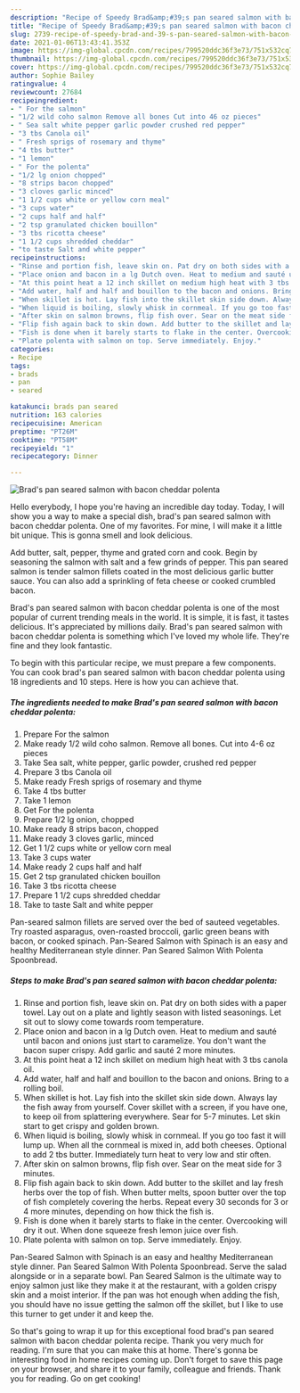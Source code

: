 ```yaml
---
description: "Recipe of Speedy Brad&amp;#39;s pan seared salmon with bacon cheddar polenta"
title: "Recipe of Speedy Brad&amp;#39;s pan seared salmon with bacon cheddar polenta"
slug: 2739-recipe-of-speedy-brad-and-39-s-pan-seared-salmon-with-bacon-cheddar-polenta
date: 2021-01-06T13:43:41.353Z
image: https://img-global.cpcdn.com/recipes/799520ddc36f3e73/751x532cq70/brads-pan-seared-salmon-with-bacon-cheddar-polenta-recipe-main-photo.jpg
thumbnail: https://img-global.cpcdn.com/recipes/799520ddc36f3e73/751x532cq70/brads-pan-seared-salmon-with-bacon-cheddar-polenta-recipe-main-photo.jpg
cover: https://img-global.cpcdn.com/recipes/799520ddc36f3e73/751x532cq70/brads-pan-seared-salmon-with-bacon-cheddar-polenta-recipe-main-photo.jpg
author: Sophie Bailey
ratingvalue: 4
reviewcount: 27684
recipeingredient:
- " For the salmon"
- "1/2 wild coho salmon Remove all bones Cut into 46 oz pieces"
- " Sea salt white pepper garlic powder crushed red pepper"
- "3 tbs Canola oil"
- " Fresh sprigs of rosemary and thyme"
- "4 tbs butter"
- "1 lemon"
- " For the polenta"
- "1/2 lg onion chopped"
- "8 strips bacon chopped"
- "3 cloves garlic minced"
- "1 1/2 cups white or yellow corn meal"
- "3 cups water"
- "2 cups half and half"
- "2 tsp granulated chicken bouillon"
- "3 tbs ricotta cheese"
- "1 1/2 cups shredded cheddar"
- "to taste Salt and white pepper"
recipeinstructions:
- "Rinse and portion fish, leave skin on. Pat dry on both sides with a paper towel. Lay out on a plate and lightly season with listed seasonings. Let sit out to slowy come towards room temperature."
- "Place onion and bacon in a lg Dutch oven. Heat to medium and sauté until bacon and onions just start to caramelize. You don&#39;t want the bacon super crispy. Add garlic and sauté 2 more minutes."
- "At this point heat a 12 inch skillet on medium high heat with 3 tbs canola oil."
- "Add water, half and half and bouillon to the bacon and onions. Bring to a rolling boil."
- "When skillet is hot. Lay fish into the skillet skin side down. Always lay the fish away from yourself. Cover skillet with a screen, if you have one, to keep oil from splattering everywhere. Sear for 5-7 minutes. Let skin start to get crispy and golden brown."
- "When liquid is boiling, slowly whisk in cornmeal. If you go too fast it will lump up. When all the cornmeal is mixed in, add both cheeses. Optional to add 2 tbs butter. Immediately turn heat to very low and stir often."
- "After skin on salmon browns, flip fish over. Sear on the meat side for 3 minutes."
- "Flip fish again back to skin down. Add butter to the skillet and lay fresh herbs over the top of fish. When butter melts, spoon butter over the top of fish completely covering the herbs. Repeat every 30 seconds for 3 or 4 more minutes, depending on how thick the fish is."
- "Fish is done when it barely starts to flake in the center. Overcooking will dry it out. When done squeeze fresh lemon juice over fish."
- "Plate polenta with salmon on top. Serve immediately. Enjoy."
categories:
- Recipe
tags:
- brads
- pan
- seared

katakunci: brads pan seared 
nutrition: 163 calories
recipecuisine: American
preptime: "PT26M"
cooktime: "PT58M"
recipeyield: "1"
recipecategory: Dinner

---
```



![Brad&#39;s pan seared salmon with bacon cheddar polenta](https://img-global.cpcdn.com/recipes/799520ddc36f3e73/751x532cq70/brads-pan-seared-salmon-with-bacon-cheddar-polenta-recipe-main-photo.jpg)

Hello everybody, I hope you're having an incredible day today. Today, I will show you a way to make a special dish, brad&#39;s pan seared salmon with bacon cheddar polenta. One of my favorites. For mine, I will make it a little bit unique. This is gonna smell and look delicious.

Add butter, salt, pepper, thyme and grated corn and cook. Begin by seasoning the salmon with salt and a few grinds of pepper. This pan seared salmon is tender salmon fillets coated in the most delicious garlic butter sauce. You can also add a sprinkling of feta cheese or cooked crumbled bacon.

Brad&#39;s pan seared salmon with bacon cheddar polenta is one of the most popular of current trending meals in the world. It is simple, it is fast, it tastes delicious. It's appreciated by millions daily. Brad&#39;s pan seared salmon with bacon cheddar polenta is something which I've loved my whole life. They're fine and they look fantastic.


To begin with this particular recipe, we must prepare a few components. You can cook brad&#39;s pan seared salmon with bacon cheddar polenta using 18 ingredients and 10 steps. Here is how you can achieve that.

<!--inarticleads1-->

##### The ingredients needed to make Brad&#39;s pan seared salmon with bacon cheddar polenta:

1. Prepare  For the salmon
1. Make ready 1/2 wild coho salmon. Remove all bones. Cut into 4-6 oz pieces
1. Take  Sea salt, white pepper, garlic powder, crushed red pepper
1. Prepare 3 tbs Canola oil
1. Make ready  Fresh sprigs of rosemary and thyme
1. Take 4 tbs butter
1. Take 1 lemon
1. Get  For the polenta
1. Prepare 1/2 lg onion, chopped
1. Make ready 8 strips bacon, chopped
1. Make ready 3 cloves garlic, minced
1. Get 1 1/2 cups white or yellow corn meal
1. Take 3 cups water
1. Make ready 2 cups half and half
1. Get 2 tsp granulated chicken bouillon
1. Take 3 tbs ricotta cheese
1. Prepare 1 1/2 cups shredded cheddar
1. Take to taste Salt and white pepper


Pan-seared salmon fillets are served over the bed of sauteed vegetables. Try roasted asparagus, oven-roasted broccoli, garlic green beans with bacon, or cooked spinach. Pan-Seared Salmon with Spinach is an easy and healthy Mediterranean style dinner. Pan Seared Salmon With Polenta Spoonbread. 

<!--inarticleads2-->

##### Steps to make Brad&#39;s pan seared salmon with bacon cheddar polenta:

1. Rinse and portion fish, leave skin on. Pat dry on both sides with a paper towel. Lay out on a plate and lightly season with listed seasonings. Let sit out to slowy come towards room temperature.
1. Place onion and bacon in a lg Dutch oven. Heat to medium and sauté until bacon and onions just start to caramelize. You don&#39;t want the bacon super crispy. Add garlic and sauté 2 more minutes.
1. At this point heat a 12 inch skillet on medium high heat with 3 tbs canola oil.
1. Add water, half and half and bouillon to the bacon and onions. Bring to a rolling boil.
1. When skillet is hot. Lay fish into the skillet skin side down. Always lay the fish away from yourself. Cover skillet with a screen, if you have one, to keep oil from splattering everywhere. Sear for 5-7 minutes. Let skin start to get crispy and golden brown.
1. When liquid is boiling, slowly whisk in cornmeal. If you go too fast it will lump up. When all the cornmeal is mixed in, add both cheeses. Optional to add 2 tbs butter. Immediately turn heat to very low and stir often.
1. After skin on salmon browns, flip fish over. Sear on the meat side for 3 minutes.
1. Flip fish again back to skin down. Add butter to the skillet and lay fresh herbs over the top of fish. When butter melts, spoon butter over the top of fish completely covering the herbs. Repeat every 30 seconds for 3 or 4 more minutes, depending on how thick the fish is.
1. Fish is done when it barely starts to flake in the center. Overcooking will dry it out. When done squeeze fresh lemon juice over fish.
1. Plate polenta with salmon on top. Serve immediately. Enjoy.


Pan-Seared Salmon with Spinach is an easy and healthy Mediterranean style dinner. Pan Seared Salmon With Polenta Spoonbread. Serve the salad alongside or in a separate bowl. Pan Seared Salmon is the ultimate way to enjoy salmon just like they make it at the restaurant, with a golden crispy skin and a moist interior. If the pan was hot enough when adding the fish, you should have no issue getting the salmon off the skillet, but I like to use this turner to get under it and keep the. 

So that's going to wrap it up for this exceptional food brad&#39;s pan seared salmon with bacon cheddar polenta recipe. Thank you very much for reading. I'm sure that you can make this at home. There's gonna be interesting food in home recipes coming up. Don't forget to save this page on your browser, and share it to your family, colleague and friends. Thank you for reading. Go on get cooking!
